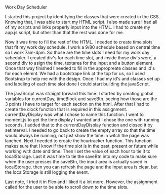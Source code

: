 Work Day Scheduler

I started this project by identifying the classes that were created in the CSS. Knowing that, I was able to start my HTML script. I also made sure I had all of my scripts and links properly input into the HTML. I had to create my app.js script, but other than that the rest was done for me. 

Now it was time to fill the rest of the HTML. I needed to create time slots that fit my work day schedule. I work a 9/80 schedule based on central time so I work 7am-4pm. So those are the time slots I need for my work day scheduler. I created div's for each time slot, and inside those div's were, a second div to asign the time, textarea for the input and a button element. Once that way finished I needed to fill in the appropreate classes and id's for each elemnt. We had a bootstrape link at the top for us, so I used Bootstrap to help me with the design. Once I had my id's and classes set up and labeling of each time slot done I could start building the javaScript. 

The javaScript was straight forward this time. I started by creating global variables for currentDay, timeBlock and saveBtn. seeing how those are the 3 points i have to target for each section on the html. 
After that I had to create the clock function that is required in this assignment. currentDayDisplay was what I chose to name this function. I went to moment.js to get the time display I wanted and I chose the one with running seconds. I added that to the currentDayDisplay function and closed it by setInterval. I needed to go back to create the empty array so that the time would always be running, not just show the time in witch the page was lanched.
Next I needed to create the hourtracker function. This function makes sure that I know if the time slot is in the past, present or future while working with date and time.
Then I set the value of each hour to tie it to localStorage. 
Last it was time to tie the saveBtn into my code to make sure when the user presses the saveBtn, the input area is actually saved in localStorage. then you can refresh the page and the input area is clear, but the localStorage is still logging the event.

Last note, I tried it in Flex and I liked it a lot more. However, the assignment called for the user to be able to scroll down to the time slots.

